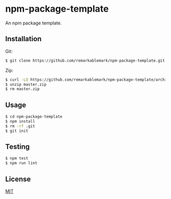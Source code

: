 # npm-package-template

An npm package template.

## Installation

Git:

```sh
$ git clone https://github.com/remarkablemark/npm-package-template.git
```

Zip:

```sh
$ curl -LO https://github.com/remarkablemark/npm-package-template/archive/master.zip
$ unzip master.zip
$ rm master.zip
```

## Usage

```sh
$ cd npm-package-template
$ npm install
$ rm -rf .git
$ git init
```

## Testing

```sh
$ npm test
$ npm run lint
```

## License

[MIT](LICENSE)
